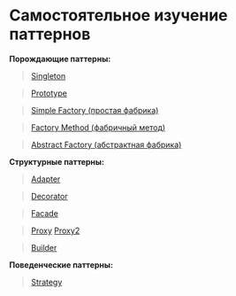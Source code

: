 # Самостоятельное изучение паттернов
**Порождающие паттерны:**
>[Singleton](https://github.com/AbdulatipA/My_patterns)

>[Prototype](https://github.com/AbdulatipA/My_patterns/tree/master/src/main/java/org/example/my_patterns/prototype)

>[Simple Factory (простая фабрика)](https://github.com/AbdulatipA/My_patterns/tree/master/src/main/java/org/example/my_patterns/simpleFactory)

>[Factory Method (фабричный метод)](https://github.com/AbdulatipA/My_patterns/tree/master/src/main/java/org/example/my_patterns/factoryMethod)

>[Abstract Factory (абстрактная фабрика)](https://github.com/AbdulatipA/My_patterns/tree/master/src/main/java/org/example/my_patterns/abstractFactory)

**Структурные паттерны:**
>[Adapter](https://github.com/AbdulatipA/My_patterns/tree/master/src/main/java/org/example/my_patterns/adapter)

>[Decorator](https://github.com/AbdulatipA/My_patterns/tree/master/src/main/java/org/example/my_patterns/decorator)

>[Facade](https://github.com/AbdulatipA/My_patterns/tree/master/src/main/java/org/example/my_patterns/facade)

>[Proxy](https://github.com/AbdulatipA/My_patterns/tree/master/src/main/java/org/example/my_patterns/proxy)
>[Proxy2](https://github.com/AbdulatipA/My_patterns/tree/master/src/main/java/org/example/my_patterns/proxy2)

>[Builder](https://github.com/AbdulatipA/My_patterns/tree/master/src/main/java/org/example/my_patterns/builder)

**Поведенческие паттерны:**
>[Strategy](https://github.com/AbdulatipA/My_patterns/tree/master/src/main/java/org/example/my_patterns/strategy)












